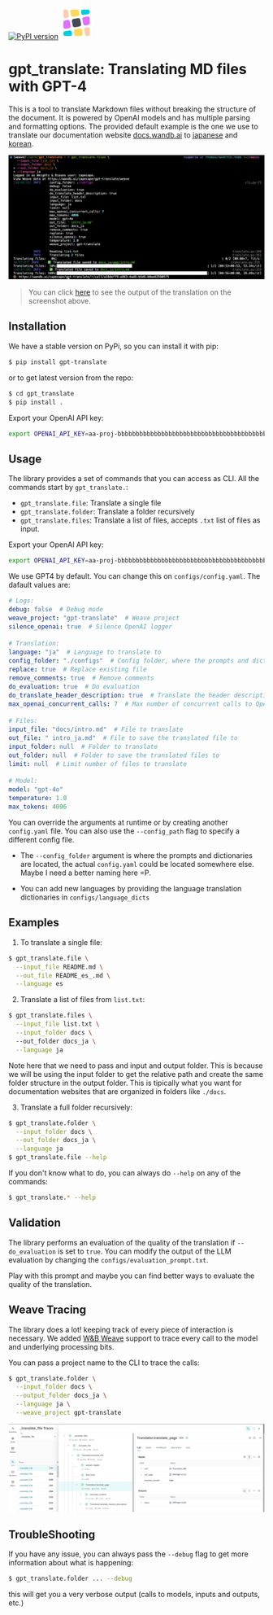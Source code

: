 [![PyPI version](https://badge.fury.io/py/gpt_translate.svg)](https://badge.fury.io/py/gpt_translate)
[![Weave](https://raw.githubusercontent.com/wandb/weave/master/docs/static/img/logo.svg)](https://wandb.ai/capecape/gpt-translate/weave/)

# gpt_translate: Translating MD files with GPT-4
This is a tool to translate Markdown files without breaking the structure of the document. It is powered by OpenAI models and has multiple parsing and formatting options. The provided default example is the one we use to translate our documentation website [docs.wandb.ai](https://docs.wandb.ai) to [japanese](https://docs.wandb.ai/ja/) and [korean](https://docs.wandb.ai/ko/).

![](assets/screenshot.png)

> You can click [here](https://wandb.ai/capecape/gpt-translate/r/call/a18deff9-a963-4ad6-b5d6-b0ae63580575) to see the output of the translation on the screenshot above.

## Installation
We have a stable version on PyPi, so you can install it with pip:
```bash
$ pip install gpt-translate
```
or to get latest version from the repo:

```bash
$ cd gpt_translate
$ pip install .
```

Export your OpenAI API key:

```bash
export OPENAI_API_KEY=aa-proj-bbbbbbbbbbbbbbbbbbbbbbbbbbbbbbbbbbbbbbbbbbbbbbbb
```

## Usage

The library provides a set of commands that you can access as CLI. All the commands start by `gpt_translate.`:

- `gpt_translate.file`: Translate a single file
- `gpt_translate.folder`: Translate a folder recursively
- `gpt_translate.files`: Translate a list of files, accepts `.txt` list of files as input.

Export your OpenAI API key:

```bash
export OPENAI_API_KEY=aa-proj-bbbbbbbbbbbbbbbbbbbbbbbbbbbbbbbbbbbbbbbbbbbbbbbb
```

We use GPT4 by default. You can change this on `configs/config.yaml`. The dafault values are:

```yaml
# Logs:
debug: false  # Debug mode
weave_project: "gpt-translate"  # Weave project
silence_openai: true  # Silence OpenAI logger

# Translation:
language: "ja"  # Language to translate to
config_folder: "./configs"  # Config folder, where the prompts and dictionaries are
replace: true  # Replace existing file
remove_comments: true  # Remove comments
do_evaluation: true  # Do evaluation
do_translate_header_description: true  # Translate the header description
max_openai_concurrent_calls: 7  # Max number of concurrent calls to OpenAI

# Files:
input_file: "docs/intro.md"  # File to translate
out_file: " intro_ja.md"  # File to save the translated file to
input_folder: null  # Folder to translate
out_folder: null  # Folder to save the translated files to
limit: null  # Limit number of files to translate

# Model:
model: "gpt-4o"
temperature: 1.0
max_tokens: 4096

```
You can override the arguments at runtime or by creating another `config.yaml` file. You can also use the `--config_path` flag to specify a different config file.

- The `--config_folder` argument is where the prompts and dictionaries are located, the actual `config.yaml` could be located somewhere else. Maybe I need a better naming here =P.

- You can add new languages by providing the language translation dictionaries in `configs/language_dicts`

## Examples

1. To translate a single file:

```bash
$ gpt_translate.file \
  --input_file README.md \
  --out_file README_es_.md \
  --language es
```

2. Translate a list of files from `list.txt`:

```bash
$ gpt_translate.files \
  --input_file list.txt \
  --input_folder docs \ 
  --out_folder docs_ja \
  --language ja
```

Note here that we need to pass and input and output folder. This is because we will be using the input folder to get the relative path and create the same folder structure in the output folder. This is tipically what you want for documentation websites that are organized in folders like `./docs`.

3. Translate a full folder recursively:

```bash
$ gpt_translate.folder \
  --input_folder docs \
  --out_folder docs_ja \
  --language ja
$ gpt_translate.file --help
```

If you don't know what to do, you can always do `--help` on any of the commands:

```bash
$ gpt_translate.* --help
```

## Validation

The library performs an evaluation of the quality of the translation if `--do_evaluation` is set to `true`.
You can modify the output of the LLM evaluation by changing the `configs/evaluation_prompt.txt`.

Play with this prompt and maybe you can find better ways to evaluate the quality of the translation.

## Weave Tracing

The library does a lot! keeping track of every piece of interaction is necessary. We added [W&B Weave](wandb.me/weave) support to trace every call to the model and underlying processing bits.

You can pass a project name to the CLI to trace the calls:

```bash
$ gpt_translate.folder \
  --input_folder docs \
  --output_folder docs_ja \
  --language ja \
  --weave_project gpt-translate
```

![Weave Tracing](./assets/weave.png)


## TroubleShooting

If you have any issue, you can always pass the `--debug` flag to get more information about what is happening:

```bash
$ gpt_translate.folder ... --debug
```
this will get you a very verbose output (calls to models, inputs and outputs, etc.)
